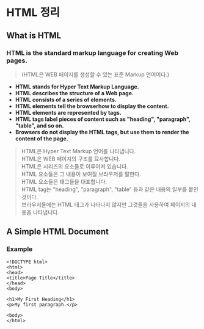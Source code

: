 # HTML 정리

## What is HTML
### HTML is the standard markup language for creating Web pages.
> (HTML은 WEB 페이지를 생성할 수 있는 표준 Markup 언어이다.)

- **HTML stands for Hyper Text Markup Language.**<Br>
- **HTML describes the structure of a Web page.**<br>
- **HTML consists of a series of elements.**<br>
- **HTML elements tell the browserhow to display the content.**<Br>
- **HTML elements are represented by tags.**<Br>
- **HTML tags label pieces of content such as "heading", "paragraph", "table", and so on.**<Br>
- **Browsers do not display the HTML tags, but use them to render the content of the page.**<Br>

> HTML은 Hyper Text Markup 언어를 나타냅니다.<br>
> HTML은 WEB 페이지의 구조를 묘사합니다.<br>
> HTML은 시리즈의 요소들로 이루어져 있습니다.<br>
> HTML 요소들은 그 내용이 보여질 브라우저를 말한다.<br>
> HTML 요소들은 태그들을 대표합니다.<br>
> HTML tag는 "heading", "paragraph", "table" 등과 같은 내용의 일부를 붙인 것이다.<Br>
> 브라우저들에는 HTML 태그가 나타나지 않지만 그것들을 사용하여 페이지의 내용을 나타냅니다.<Br>

## A Simple HTML Document
### Example
```
<!DOCTYPE html>
<html>
<head>
<title>Page Title</title>
</head>
<body>

<h1>My First Heading</h1>
<p>My first paragraph.</p>

<body>
</html>
```